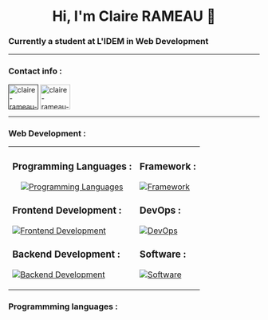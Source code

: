 <body>
	<h1 align="center">Hi, I'm Claire RAMEAU 👋</h1>
	<h3>Currently a student at L'IDEM in Web Development</h3>
	<hr>
	<h3 align="left">Contact info :</h3>
	<p align="left">
		<a href="" target="blank"
		><img
			align="center"
			src="https://skillicons.dev/icons?i=linkedin"
			alt="claire-rameau-linkedin"
			height="50"
			width="60"
		/></a>
		<a href="mailto:rameau.claire.cr@gmail.com" target="blank"
		><img
			align="center"
			src="https://skillicons.dev/icons?i=gmail"
			alt="claire-rameau-email"
			height="50"
			width="60"
		/></a>
	</p>
	<hr>
	<h3>Web Development :</h3>
	<table>
          <tr>
              <td>
                  <div class="skills-section">
                      <h3 align="center">Programming Languages :</h3>
                      <p align="center">
                          <a href="https://skillicons.dev">
                              <img src="https://skillicons.dev/icons?i=threejs,typescript,javascript,php" alt="Programming Languages"/>
                          </a>
                      </p>
                  </div>
                  <div class="skills-section">
                      <h3 align="left">Frontend Development :</h3>
                      <p align="left">
                          <a href="https://skillicons.dev">
                              <img src="https://skillicons.dev/icons?i=bootstrap,html,css,react" alt="Frontend Development"/>
                          </a>
                      </p>
                  </div>
                  <div class="skills-section">
                      <h3 align="left">Backend Development :</h3>
                      <p align="left">
                          <a href="https://skillicons.dev">
                              <img src="https://skillicons.dev/icons?i=nodejs,nginx" alt="Backend Development"/>
                          </a>
                      </p>
                  </div>
              </td>
              <td>
                  <div class="skills-section">
                      <h3 align="left">Framework :</h3>
                      <p align="left">
                          <a href="https://skillicons.dev">
                              <img src="https://skillicons.dev/icons?i=symfony,react" alt="Framework"/>
                          </a>
                      </p>
                  </div>
                  <div class="skills-section">
                      <h3 align="left">DevOps :</h3>
                      <p align="left">
                          <a href="https://skillicons.dev">
                              <img src="https://skillicons.dev/icons?i=docker" alt="DevOps"/>
                          </a>
                      </p>
                  </div>
                  <div class="skills-section">
                      <h3 align="left">Software :</h3>
                      <p align="left">
                          <a href="https://skillicons.dev">
                              <img src="https://skillicons.dev/icons?i=blender,figma" alt="Software"/>
                          </a>
                      </p>
                  </div>
              </td>
          </tr>
      </table>  
	<h3>Programmming languages :</h3>
</body>
